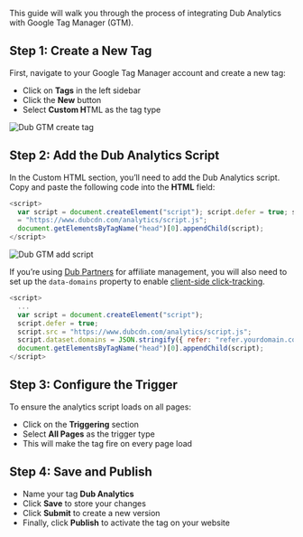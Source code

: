 This guide will walk you through the process of integrating Dub Analytics with Google Tag Manager (GTM).

## Step 1: Create a New Tag

First, navigate to your Google Tag Manager account and create a new tag:

- Click on **Tags** in the left sidebar
- Click the **New** button
- Select **Custom H**TML as the tag type

![Dub GTM create tag](https://mintlify.s3.us-west-1.amazonaws.com/dub/images/conversions/google-tag-manager/gtm-select-custom-html-tag.png)

## Step 2: Add the Dub Analytics Script

In the Custom HTML section, you’ll need to add the Dub Analytics script. Copy and paste the following code into the **HTML** field:

```js
<script>
  var script = document.createElement("script"); script.defer = true; script.src
  = "https://www.dubcdn.com/analytics/script.js";
  document.getElementsByTagName("head")[0].appendChild(script);
</script>
```

![Dub GTM add script](https://mintlify.s3.us-west-1.amazonaws.com/dub/images/conversions/google-tag-manager/gtm-add-dub-script.png)

If you’re using [Dub Partners](https://dub.co/docs/partners/quickstart) for affiliate management, you will also need to set up the `data-domains` property to enable [client-side click-tracking](https://dub.co/docs/sdks/client-side/features/client-side-click-tracking).

```js
<script>
  ...
  var script = document.createElement("script");
  script.defer = true;
  script.src = "https://www.dubcdn.com/analytics/script.js";
  script.dataset.domains = JSON.stringify({ refer: "refer.yourdomain.com" }); // Add this line to match the short domain you're using for your referral links
  document.getElementsByTagName("head")[0].appendChild(script);
</script>
```

## Step 3: Configure the Trigger

To ensure the analytics script loads on all pages:

- Click on the **Triggering** section
- Select **All Pages** as the trigger type
- This will make the tag fire on every page load

## Step 4: Save and Publish

- Name your tag **Dub Analytics**
- Click **Save** to store your changes
- Click **Submit** to create a new version
- Finally, click **Publish** to activate the tag on your website
